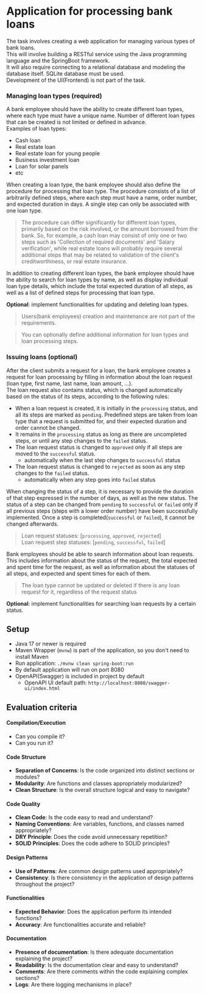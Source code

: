 
# Application for processing bank loans

The task involves creating a web application for managing various types of bank loans. <br/>
This will involve building a RESTful service using the Java programming language and the SpringBoot framework. <br/>
It will also require connecting to a relational database and modeling the database itself. SQLite database must be used. <br/>
Development of the UI(Frontend) is not part of the task.

### Managing loan types (required)

A bank employee should have the ability to create different loan types, where each type must have a unique name. Number of different loan types that can be created is not limited or defined in advance.    
Examples of loan types:
- Cash loan
- Real estate loan
- Real estate loan for young people
- Business investment loan
- Loan for solar panels
- etc

When creating a loan type, the bank employee should also define the procedure for processing that loan type.
The procedure consists of a list of arbitrarily defined steps, where each step must have a name, order number, and expected duration in days.
A single step can only be associated with one loan type.

> The procedure can differ significantly for different loan types, primarily based on the risk involved, or the amount borrowed from the bank. So, for example, a cash loan may consist of only one or two steps such as 'Collection of required documents' and 'Salary verification', while real estate loans will probably require several additional steps that may be related to validation of the client's creditworthiness, or real estate insurance.

In addition to creating different loan types, the bank employee should have the ability to search for loan types by name, as well as display individual loan type details, which include the total expected duration of all steps, as well as a list of defined steps for processing that loan type.

**Optional**: implement functionalities for updating and deleting loan types.
> Users(bank employees) creation and maintenance are not part of the requirements.

> You can optionally define additional information for loan types and loan processing steps.

### Issuing loans (optional)

After the client submits a request for a loan, the bank employee creates a request for loan processing by filling in information about the loan request (loan type, first name, last name, loan amount, ...).    
The loan request also contains status, which is changed automatically based on the status of its steps, according to the following rules:
- When a loan request is created, it is initially in the `processing` status, and all its steps are marked as `pending`. Predefined steps are taken from loan type that a request is submitted for, and their expected duration and order cannot be changed.
- It remains in the `processing` status as long as there are uncompleted steps, or until any step changes to the `failed` status.
- The loan request status is changed to `approved` only if all steps are moved to the `successful` status.
  - automatically when the last step changes to `successful` status
- The loan request status is changed to `rejected` as soon as any step changes to the `failed` status.
  - automatically when any step goes into `failed` status

When changing the status of a step, it is necessary to provide the duration of that step expressed in the number of days, as well as the new status.
The status of a step can be changed from `pending` to `successful` or `failed` only if all previous steps (steps with a lower order number) have been successfully implemented.
Once a step is completed(`successful` or `failed`), it cannot be changed afterwards.

> Loan request statuses: [`processing`, `approved`, `rejected`] <br/>
> Loan request step statuses: [`pending`, `successful`, `failed`]

Bank employees should be able to search information about loan requests. This includes information about the status of the request, the total expected and spent time for the request, as well as information about the statuses of all steps, and expected and spent times for each of them.

> The loan type cannot be updated or deleted if there is any loan request for it, regardless of the request status

**Optional**: implement functionalities for searching loan requests by a certain status.

## Setup
- Java 17 or newer is required
- Maven Wrapper (`mvnw`) is part of the application, so you don't need to install Maven
- Run application: `./mvnw clean spring-boot:run`
- By default application will run on port 8080
- OpenAPI(Swagger) is included in project by default
  - OpenAPI UI default path: `http://localhost:8080/swagger-ui/index.html`

## Evaluation criteria
#### Compilation/Execution
- Can you compile it?
- Can you run it?
#### Code Structure
- **Separation of Concerns**: Is the code organized into distinct sections or modules?
- **Modularity**: Are functions and classes appropriately modularized?
- **Clean Structure**: Is the overall structure logical and easy to navigate?
#### Code Quality
- **Clean Code**: Is the code easy to read and understand?
- **Naming Conventions**: Are variables, functions, and classes named appropriately?
- **DRY Principle**: Does the code avoid unnecessary repetition?
- **SOLID Principles**: Does the code adhere to SOLID principles?
#### Design Patterns
- **Use of Patterns**: Are common design patterns used appropriately?
- **Consistency**: Is there consistency in the application of design patterns throughout the project?
#### Functionalities
- **Expected Behavior**: Does the application perform its intended functions?
- **Accuracy**: Are functionalities accurate and reliable?
#### Documentation
- **Presence of documentation**: Is there adequate documentation explaining the project?
- **Readability**: Is the documentation clear and easy to understand?
- **Comments**: Are there comments within the code explaining complex sections?
- **Logs**: Are there logging mechanisms in place?

